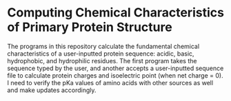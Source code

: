 # Computing Chemical Characteristics of Primary Protein Structure

The programs in this repository calculate the fundamental chemical characteristics of a user-inputted protein sequence: acidic, basic, hydrophobic, and hydrophilic residues. The first program takes the sequence typed by the user, and another accepts a user-inputted sequence file to calculate protein charges and isoelectric point (when net charge = 0). I need to verify the pKa values of amino acids with other sources as well and make updates accordingly.
